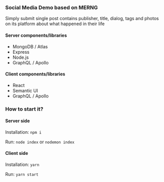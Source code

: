### Social Media Demo based on MERNG

Simply submit single post contains publisher, title, dialog, tags and photos on its platform about what happened in their life

#### Server components/libraries

- MongoDB / Atlas
- Express
- Node.js
- GraphQL / Apollo

#### Client components/libraries

- React
- Semantic UI
- GraphQL / Apollo

### How to start it?

#### Server side

Installation: `npm i`

Run: `node index` or `nodemon index`

#### Client side

Installation: `yarn`

Run: `yarn start`
